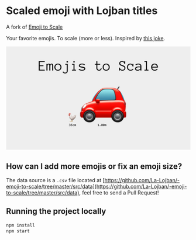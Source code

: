 # Scaled emoji with Lojban titles
A fork of [Emoji to Scale](http://javier.xyz/emoji-to-scale/)

Your favorite emojis. To scale (more or less). Inspired by [this joke](https://twitter.com/MarcBeddy/status/290598911851245568).

[![img2css](public/emojis-to-scale.jpg)](https://javier.xyz/emoji-to-scale/)

## How can I add more emojis or fix an emoji size?

The data source is a `.csv` file located at [https://github.com/La-Lojban/-emoji-to-scale/tree/master/src/data](https://github.com/La-Lojban/-emoji-to-scale/tree/master/src/data), feel free to send a Pull Request!

## Running the project locally

```
npm install
npm start
```